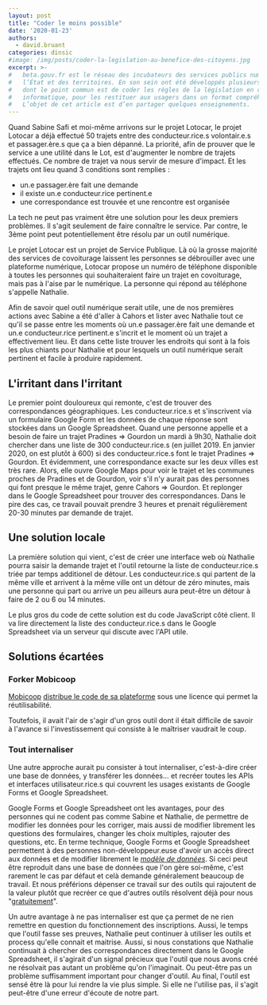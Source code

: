 ```yaml
---
layout: post
title: "Coder le moins possible"
date: '2020-01-23'
authors:
  - david.bruant
categories: dinsic
#image: /img/posts/coder-la-legislation-au-benefice-des-citoyens.jpg
excerpt: >-
#   beta.gouv.fr est le réseau des incubateurs des services publics numériques de
#   l’État et des territoires. En son sein ont été développés plusieurs produits
#   dont le point commun est de coder les règles de la législation en code
#   informatique, pour les restituer aux usagers dans un format compréhensible.
#   L’objet de cet article est d’en partager quelques enseignements.
---
```


Quand Sabine Safi et moi-même arrivons sur le projet Lotocar, le projet Lotocar a déjà effectué 50 trajets entre des conducteur.rice.s volontair.e.s et passager.ère.s que ça a bien dépanné. La priorité, afin de prouver que le service a une utilité dans le Lot, est d'augmenter le nombre de trajets effectués. Ce nombre de trajet va nous servir de mesure d'impact. Et les trajets ont lieu quand 3 conditions sont remplies : 
- un.e passager.ère fait une demande
- il existe un.e conducteur.rice pertinent.e
- une correspondance est trouvée et une rencontre est organisée

La tech ne peut pas vraiment être une solution pour les deux premiers problèmes. Il s'agit seulement de faire connaître le service.
Par contre, le 3ème point peut potentiellement être résolu par un outil numérique.

Le projet Lotocar est un projet de Service Publique. Là où la grosse majorité des services de covoiturage laissent les personnes se débrouiller avec une plateforme numérique, Lotocar propose un numéro de téléphone disponible à toutes les personnes qui souhaiteraient faire un trajet en covoiturage, mais pas à l'aise par le numérique.
La personne qui répond au téléphone s'appelle Nathalie. 

Afin de savoir quel outil numérique serait utile, une de nos premières actions avec Sabine a été d'aller à Cahors et lister avec Nathalie tout ce qu'il se passe entre les moments où un.e passager.ère fait une demande et un.e conducteur.rice pertinent.e s'incrit et le moment où un trajet a effectivement lieu. Et dans cette liste trouver les endroits qui sont à la fois les plus chiants pour Nathalie et pour lesquels un outil numérique serait pertinent et facile à produire rapidement.


## L'irritant dans l'irritant

Le premier point douloureux qui remonte, c'est de trouver des correspondances géographiques. Les conducteur.rice.s et s'inscrivent via un formulaire Google Form et les données de chaque réponse sont stockées dans un Google Spreadsheet. Quand une personne appelle et a besoin de faire un trajet Pradines => Gourdon un mardi à 9h30, Nathalie doit chercher dans une liste de 300 conducteur.rice.s (en juillet 2019. En janvier 2020, on est plutôt à 600) si des conducteur.rice.s font le trajet Pradines => Gourdon.
Et évidemment, une correspondance exacte sur les deux villes est très rare. Alors, elle ouvre Google Maps pour voir le trajet et les communes proches de Pradines et de Gourdon, voir s'il n'y aurait pas des personnes qui font presque le même trajet, genre Cahors => Gourdon. Et replonger dans le Google Spreadsheet pour trouver des correspondances.
Dans le pire des cas, ce travail pouvait prendre 3 heures et prenait régulièrement 20-30 minutes par demande de trajet.


## Une solution locale

La première solution qui vient, c'est de créer une interface web où Nathalie pourra saisir la demande trajet et l'outil retourne la liste de conducteur.rice.s triée par temps additionel de détour. Les conducteur.rice.s qui partent de la même ville et arrivent à la même ville ont un détour de zéro minutes, mais une personne qui part ou arrive un peu ailleurs aura peut-être un détour à faire de 2 ou 6 ou 14 minutes.

Le plus gros du code de cette solution est du code JavaScript côté client. Il va lire directement la liste des conducteur.rice.s dans le Google Spreadsheet via un serveur qui discute avec l'API utile.


## Solutions écartées

### Forker Mobicoop

[Mobicoop](https://www.mobicoop.fr/) [distribue le code de sa plateforme](https://gitlab.com/mobicoop/mobicoop-platform) sous une licence qui permet la réutilisabilité.

Toutefois, il avait l'air de s'agir d'un gros outil dont il était difficile de savoir à l'avance si l'investissement qui consiste à le maîtriser vaudrait le coup.


### Tout internaliser

Une autre approche aurait pu consister à tout internaliser, c'est-à-dire créer une base de données, y transférer les données... et recréer toutes les APIs et interfaces utilisateur.rice.s qui couvrent les usages existants de Google Forms et Google Spreadsheet.

Google Forms et Google Spreadsheet ont les avantages, pour des personnes qui ne codent pas comme Sabine et Nathalie, de permettre de modifier les données pour les corriger, mais aussi de modifier librement les questions des formulaires, changer les choix multiples, rajouter des questions, etc. En terme technique, Google Forms et Google Spreadsheet permettent à des personnes non-développeur.euse d'avoir un accès direct aux données et de modifier librement le *[modèle de données](https://fr.wikipedia.org/wiki/Mod%C3%A8le_de_donn%C3%A9es)*. Si ceci peut être reproduit dans une base de données que l'on gère soi-même, c'est rarement le cas par défaut et celà demande généralement beaucoup de travail.
Et nous préférions dépenser ce travail sur des outils qui rajoutent de la valeur plutôt que recréer ce que d'autres outils résolvent déjà pour nous "[gratuitement](https://www.laquadrature.net/2016/08/17/si-vous-etes-le-produit/)".

Un autre avantage à ne pas internaliser est que ça permet de ne rien remettre en question du fonctionnement des inscriptions. Aussi, le temps que l'outil fasse ses preuves, Nathalie peut continuer à utiliser les outils et process qu'elle connait et maitrise.
Aussi, si nous constations que Nathalie continuait à chercher des correspondances directement dans le Google Spreadsheet, il s'agirait d'un signal précieux que l'outil que nous avons créé ne résolvait pas autant un problème qu'on l'imaginait. Ou peut-être pas un problème suffisamment important pour changer d'outil.
Au final, l'outil est sensé être là pour lui rendre la vie plus simple. Si elle ne l'utilise pas, il s'agit peut-être d'une erreur d'écoute de notre part.


## 





